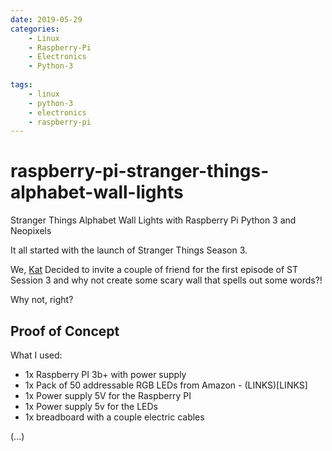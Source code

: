 ```yaml
---
date: 2019-05-29
categories:
    - Linux
    - Raspberry-Pi
    - Electronics
    - Python-3
    
tags:
    - linux
    - python-3
    - electronics
    - raspberry-pi
---
```


# raspberry-pi-stranger-things-alphabet-wall-lights

Stranger Things Alphabet Wall Lights with Raspberry Pi Python 3 and Neopixels

It all started with the launch of Stranger Things Season 3.

We, [Kat](https://www.bakerkat.com) Decided to invite a couple of friend for the first episode of ST Session 3 and why not create some scary wall that spells out some words?!

Why not, right?

## Proof of Concept

What I used:

* 1x Raspberry PI 3b+ with power supply
* 1x Pack of 50 addressable RGB LEDs from Amazon - (LINKS)[LINKS]
* 1x Power supply 5V for the Raspberry PI
* 1x Power supply 5v for the LEDs
* 1x breadboard with a couple electric cables

(...)
